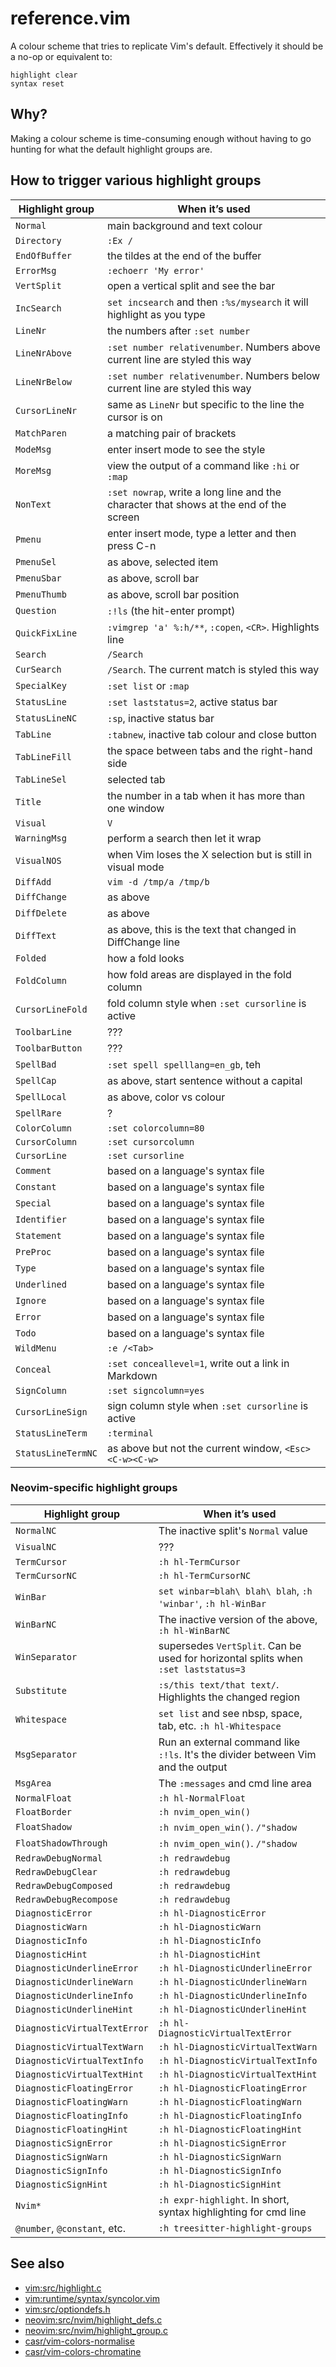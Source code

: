 reference.vim
=============

A colour scheme that tries to replicate Vim's default. Effectively it
should be a no-op or equivalent to:

```vim
highlight clear
syntax reset
```


Why?
----

Making a colour scheme is time-consuming enough without having to go
hunting for what the default highlight groups are.


How to trigger various highlight groups
---------------------------------------

| Highlight group    | When it’s used                                                                         |
|--------------------|----------------------------------------------------------------------------------------|
| `Normal`           | main background and text colour                                                        |
| `Directory`        | `:Ex /`                                                                                |
| `EndOfBuffer`      | the tildes at the end of the buffer                                                    |
| `ErrorMsg`         | `:echoerr 'My error'`                                                                  |
| `VertSplit`        | open a vertical split and see the bar                                                  |
| `IncSearch`        | `set incsearch` and then `:%s/mysearch` it will highlight as you type                  |
| `LineNr`           | the numbers after `:set number`                                                        |
| `LineNrAbove`      | `:set number relativenumber`. Numbers above current line are styled this way           |
| `LineNrBelow`      | `:set number relativenumber`. Numbers below current line are styled this way           |
| `CursorLineNr`     | same as `LineNr` but specific to the line the cursor is on                             |
| `MatchParen`       | a matching pair of brackets                                                            |
| `ModeMsg`          | enter insert mode to see the style                                                     |
| `MoreMsg`          | view the output of a command like `:hi` or `:map`                                      |
| `NonText`          | `:set nowrap`, write a long line and the character that shows at the end of the screen |
| `Pmenu`            | enter insert mode, type a letter and then press C-n                                    |
| `PmenuSel`         | as above, selected item                                                                |
| `PmenuSbar`        | as above, scroll bar                                                                   |
| `PmenuThumb`       | as above, scroll bar position                                                          |
| `Question`         | `:!ls` (the hit-enter prompt)                                                          |
| `QuickFixLine`     | `:vimgrep 'a' %:h/**`, `:copen`, `<CR>`. Highlights line                               |
| `Search`           | `/Search`                                                                              |
| `CurSearch`        | `/Search`. The current match is styled this way                                        |
| `SpecialKey`       | `:set list` or `:map`                                                                  |
| `StatusLine`       | `:set laststatus=2`, active status bar                                                 |
| `StatusLineNC`     | `:sp`, inactive status bar                                                             |
| `TabLine`          | `:tabnew`, inactive tab colour and close button                                        |
| `TabLineFill`      | the space between tabs and the right-hand side                                         |
| `TabLineSel`       | selected tab                                                                           |
| `Title`            | the number in a tab when it has more than one window                                   |
| `Visual`           | `V`                                                                                    |
| `WarningMsg`       | perform a search then let it wrap                                                      |
| `VisualNOS`        | when Vim loses the X selection but is still in visual mode                             |
| `DiffAdd`          | `vim -d /tmp/a /tmp/b`                                                                 |
| `DiffChange`       | as above                                                                               |
| `DiffDelete`       | as above                                                                               |
| `DiffText`         | as above, this is the text that changed in DiffChange line                             |
| `Folded`           | how a fold looks                                                                       |
| `FoldColumn`       | how fold areas are displayed in the fold column                                        |
| `CursorLineFold`   | fold column style when `:set cursorline` is active                                     |
| `ToolbarLine`      | ???                                                                                    |
| `ToolbarButton`    | ???                                                                                    |
| `SpellBad`         | `:set spell spelllang=en_gb`, teh                                                      |
| `SpellCap`         | as above, start sentence without a capital                                             |
| `SpellLocal`       | as above, color vs colour                                                              |
| `SpellRare`        | ?                                                                                      |
| `ColorColumn`      | `:set colorcolumn=80`                                                                  |
| `CursorColumn`     | `:set cursorcolumn`                                                                    |
| `CursorLine`       | `:set cursorline`                                                                      |
| `Comment`          | based on a language's syntax file                                                      |
| `Constant`         | based on a language's syntax file                                                      |
| `Special`          | based on a language's syntax file                                                      |
| `Identifier`       | based on a language's syntax file                                                      |
| `Statement`        | based on a language's syntax file                                                      |
| `PreProc`          | based on a language's syntax file                                                      |
| `Type`             | based on a language's syntax file                                                      |
| `Underlined`       | based on a language's syntax file                                                      |
| `Ignore`           | based on a language's syntax file                                                      |
| `Error`            | based on a language's syntax file                                                      |
| `Todo`             | based on a language's syntax file                                                      |
| `WildMenu`         | `:e /<Tab>`                                                                            |
| `Conceal`          | `:set conceallevel=1`, write out a link in Markdown                                    |
| `SignColumn`       | `:set signcolumn=yes`                                                                  |
| `CursorLineSign`   | sign column style when `:set cursorline` is active                                     |
| `StatusLineTerm`   | `:terminal`                                                                            |
| `StatusLineTermNC` | as above but not the current window, `<Esc><C-w><C-w>`                                 |

### Neovim-specific highlight groups

| Highlight group    | When it’s used                                                                         |
|--------------------|----------------------------------------------------------------------------------------|
| `NormalNC`         | The inactive split's `Normal` value                                                    |
| `VisualNC`         | ???                                                                                    |
| `TermCursor`       | `:h hl-TermCursor`                                                                     |
| `TermCursorNC`     | `:h hl-TermCursorNC`                                                                   |
| `WinBar`           | `set winbar=blah\ blah\ blah`, `:h 'winbar'`, `:h hl-WinBar`                           |
| `WinBarNC`         | The inactive version of the above, `:h hl-WinBarNC`                                    |
| `WinSeparator`     | supersedes `VertSplit`. Can be used for horizontal splits when `:set laststatus=3`     |
| `Substitute`       | `:s/this text/that text/`. Highlights the changed region                               |
| `Whitespace`       | `set list` and see nbsp, space, tab, etc. `:h hl-Whitespace`                           |
| `MsgSeparator`     | Run an external command like `:!ls`. It's the divider between Vim and the output       |
| `MsgArea`          | The `:messages` and cmd line area                                                      |
| `NormalFloat`      | `:h hl-NormalFloat`                                                                    |
| `FloatBorder`      | `:h nvim_open_win()`                                                                   |
| `FloatShadow`      | `:h nvim_open_win()`. `/"shadow`                                                       |
| `FloatShadowThrough`         | `:h nvim_open_win()`. `/"shadow`                                             |
| `RedrawDebugNormal`          | `:h redrawdebug`                                                             |
| `RedrawDebugClear`           | `:h redrawdebug`                                                             |
| `RedrawDebugComposed`        | `:h redrawdebug`                                                             |
| `RedrawDebugRecompose`       | `:h redrawdebug`                                                             |
| `DiagnosticError`  | `:h hl-DiagnosticError`                                                                |
| `DiagnosticWarn`   | `:h hl-DiagnosticWarn`                                                                 |
| `DiagnosticInfo`   | `:h hl-DiagnosticInfo`                                                                 |
| `DiagnosticHint`   | `:h hl-DiagnosticHint`                                                                 |
| `DiagnosticUnderlineError`   | `:h hl-DiagnosticUnderlineError`                                             |
| `DiagnosticUnderlineWarn`    | `:h hl-DiagnosticUnderlineWarn`                                              |
| `DiagnosticUnderlineInfo`    | `:h hl-DiagnosticUnderlineInfo`                                              |
| `DiagnosticUnderlineHint`    | `:h hl-DiagnosticUnderlineHint`                                              |
| `DiagnosticVirtualTextError` | `:h hl-DiagnosticVirtualTextError`                                           |
| `DiagnosticVirtualTextWarn`  | `:h hl-DiagnosticVirtualTextWarn`                                            |
| `DiagnosticVirtualTextInfo`  | `:h hl-DiagnosticVirtualTextInfo`                                            |
| `DiagnosticVirtualTextHint`  | `:h hl-DiagnosticVirtualTextHint`                                            |
| `DiagnosticFloatingError`    | `:h hl-DiagnosticFloatingError`                                              |
| `DiagnosticFloatingWarn`     | `:h hl-DiagnosticFloatingWarn`                                               |
| `DiagnosticFloatingInfo`     | `:h hl-DiagnosticFloatingInfo`                                               |
| `DiagnosticFloatingHint`     | `:h hl-DiagnosticFloatingHint`                                               |
| `DiagnosticSignError`        | `:h hl-DiagnosticSignError`                                                  |
| `DiagnosticSignWarn`         | `:h hl-DiagnosticSignWarn`                                                   |
| `DiagnosticSignInfo`         | `:h hl-DiagnosticSignInfo`                                                   |
| `DiagnosticSignHint`         | `:h hl-DiagnosticSignHint`                                                   |
| `Nvim*`                      | `:h expr-highlight`. In short, syntax highlighting for cmd line              |
| `@number`, `@constant`, etc. | `:h treesitter-highlight-groups`                                             |


See also
--------

  - [vim:src/highlight.c](https://github.com/vim/vim/blob/471c0fa3ee/src/highlight.c#L129)
  - [vim:runtime/syntax/syncolor.vim](https://github.com/vim/vim/blob/ebdf3c964a/runtime/syntax/syncolor.vim)
  - [vim:src/optiondefs.h](https://github.com/vim/vim/blob/adce965162/src/optiondefs.h#L293)
  - [neovim:src/nvim/highlight_defs.c](https://github.com/neovim/neovim/blob/e8ee673392/src/nvim/highlight_defs.h#L117)
  - [neovim:src/nvim/highlight_group.c](https://github.com/neovim/neovim/blob/ee210b0f74/src/nvim/highlight_group.c#L89)
  - [casr/vim-colors-normalise](https://github.com/casr/vim-colors-normalise)
  - [casr/vim-colors-chromatine](https://github.com/casr/vim-colors-chromatine)
